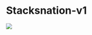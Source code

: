 # Stacksnation-v1

![](https://github.com/ABRAHAMEKIO/stacksnation-v1/blob/master/Untitled_Artwork_3.png)

